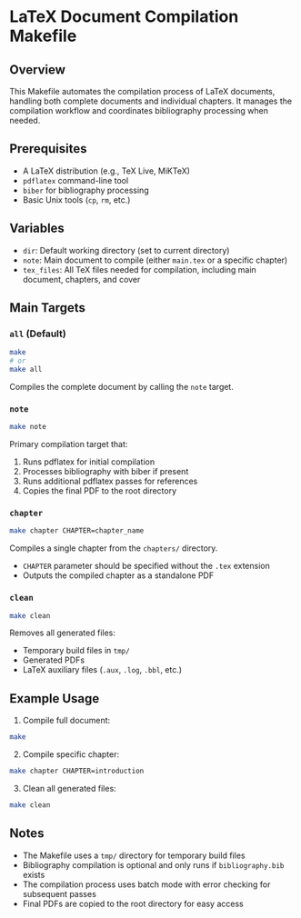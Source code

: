 # LaTeX Document Compilation Makefile

## Overview
This Makefile automates the compilation process of LaTeX documents, handling both complete documents and individual chapters. It manages the compilation workflow and coordinates bibliography processing when needed.

## Prerequisites
- A LaTeX distribution (e.g., TeX Live, MiKTeX)
- `pdflatex` command-line tool
- `biber` for bibliography processing
- Basic Unix tools (`cp`, `rm`, etc.)

## Variables
- `dir`: Default working directory (set to current directory)
- `note`: Main document to compile (either `main.tex` or a specific chapter)
- `tex_files`: All TeX files needed for compilation, including main document, chapters, and cover

## Main Targets

### `all` (Default)
```bash
make
# or
make all
```
Compiles the complete document by calling the `note` target.

### `note`
```bash
make note
```
Primary compilation target that:
1. Runs pdflatex for initial compilation
2. Processes bibliography with biber if present
3. Runs additional pdflatex passes for references
4. Copies the final PDF to the root directory

### `chapter`
```bash
make chapter CHAPTER=chapter_name
```
Compiles a single chapter from the `chapters/` directory.
- `CHAPTER` parameter should be specified without the `.tex` extension
- Outputs the compiled chapter as a standalone PDF

### `clean`
```bash
make clean
```
Removes all generated files:
- Temporary build files in `tmp/`
- Generated PDFs
- LaTeX auxiliary files (`.aux`, `.log`, `.bbl`, etc.)

## Example Usage

1. Compile full document:
```bash
make
```

2. Compile specific chapter:
```bash
make chapter CHAPTER=introduction
```

3. Clean all generated files:
```bash
make clean
```

## Notes
- The Makefile uses a `tmp/` directory for temporary build files
- Bibliography compilation is optional and only runs if `bibliography.bib` exists
- The compilation process uses batch mode with error checking for subsequent passes
- Final PDFs are copied to the root directory for easy access
